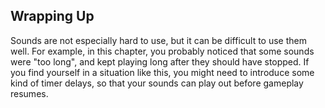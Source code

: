 ## Wrapping Up

Sounds are not especially hard to use, but it can be difficult to use them well.
For example, in this chapter, you probably noticed that some sounds were "too
long", and kept playing long after they should have stopped. If you find
yourself in a situation like this, you might need to introduce some kind of
timer delays, so that your sounds can play out before gameplay resumes.
